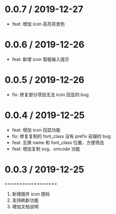 # 0.0.7 / 2019-12-27

- feat: 增加 icon 高亮背景色

# 0.0.6 / 2019-12-26

- feat: 新增 icon 智能输入提示

# 0.0.5 / 2019-12-26

- fix: 修复部分项目无法 icon 回显的 bug

# 0.0.4 / 2019-12-25

- feat: 增加 icon 回显功能
- fix: 修复复制的 font_class 没有 prefix 前缀的 bug
- feat: 互换 name 和 font_class 位置，方便筛选
- feat: 增加复制 svg、unicode 功能

# 0.0.3 / 2019-12-25

==================

1. 新增插件 icon 图标
2. 支持刷新功能
3. 增加文档说明
